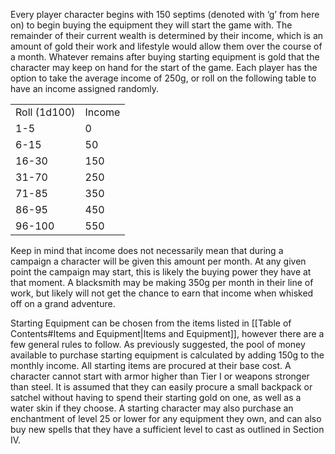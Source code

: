 Every player character begins with 150 septims (denoted with ‘g’ from here on) to begin buying the equipment they will start the game with. The remainder of their current wealth is determined by their income, which is an amount of gold their work and lifestyle would allow them over the course of a month. Whatever remains after buying starting equipment is gold that the character may keep on hand for the start of the game. Each player has the option to take the average income of 250g, or roll on the following table to have an income assigned randomly.

|   |   |
|---|---|
|Roll (1d100)|Income|
|1-5|0|
|6-15|50|
|16-30|150|
|31-70|250|
|71-85|350|
|86-95|450|
|96-100|550|

  

Keep in mind that income does not necessarily mean that during a campaign a character will be given this amount per month. At any given point the campaign may start, this is likely the buying power they have at that moment. A blacksmith may be making 350g per month in their line of work, but likely will not get the chance to earn that income when whisked off on a grand adventure.

Starting Equipment can be chosen from the items listed in [[Table of Contents#Items and Equipment|Items and Equipment]], however there are a few general rules to follow. As previously suggested, the pool of money available to purchase starting equipment is calculated by adding 150g to the monthly income. All starting items are procured at their base cost. A character cannot start with armor higher than Tier I or weapons stronger than steel. It is assumed that they can easily procure a small backpack or satchel without having to spend their starting gold on one, as well as a water skin if they choose. A starting character may also purchase an enchantment of level 25 or lower for any equipment they own, and can also buy new spells that they have a sufficient level to cast as outlined in Section IV.